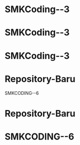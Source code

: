# SMKCoding--3
# SMKCoding--3
# SMKCoding--3
# Repository-Baru
SMKCODING--6
# Repository-Baru
# SMKCODING--6
